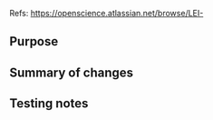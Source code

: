 Refs: https://openscience.atlassian.net/browse/LEI-

## Purpose


## Summary of changes


## Testing notes

